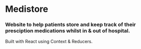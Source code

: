 # Medistore

### Website to help patients store and keep track of their presciption medications whilst in & out of hospital. 

Built with React using Context & Reducers.

